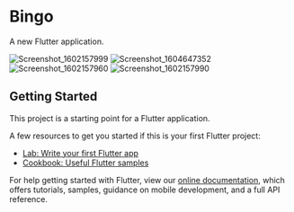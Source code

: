 # Bingo

A new Flutter application.

![Screenshot_1602157999](https://user-images.githubusercontent.com/57533849/98523958-8f56b900-229c-11eb-8d81-4be1d816dc2b.png)
![Screenshot_1604647352](https://user-images.githubusercontent.com/57533849/98523982-9978b780-229c-11eb-92d7-256797850418.png)
![Screenshot_1602157960](https://user-images.githubusercontent.com/57533849/98523999-a1d0f280-229c-11eb-943e-e1e6c87b1686.png)
![Screenshot_1602157990](https://user-images.githubusercontent.com/57533849/98524018-a85f6a00-229c-11eb-8229-c108c8f4f130.png)

## Getting Started

This project is a starting point for a Flutter application.

A few resources to get you started if this is your first Flutter project:

- [Lab: Write your first Flutter app](https://flutter.dev/docs/get-started/codelab)
- [Cookbook: Useful Flutter samples](https://flutter.dev/docs/cookbook)

For help getting started with Flutter, view our
[online documentation](https://flutter.dev/docs), which offers tutorials,
samples, guidance on mobile development, and a full API reference.
